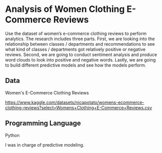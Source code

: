 # Analysis of Women Clothing E-Commerce Reviews
Use the dataset of women’s e-commerce clothing reviews to perform analytics. The research includes three parts. First, we are looking into the relationship between classes / departments and recommendations to see what kind of classes / departments got relatively positive or negative reviews. Second, we are going to conduct sentiment analysis and produce word clouds to look into positive and negative words. Lastly, we are going to build different predictive models and see how the models perform. 

## Data
Women's E-Commerce Clothing Reviews

https://www.kaggle.com/datasets/nicapotato/womens-ecommerce-clothing-reviews?select=Womens+Clothing+E-Commerce+Reviews.csv

## Programming Language
Python

I was in charge of predictive modeling.
